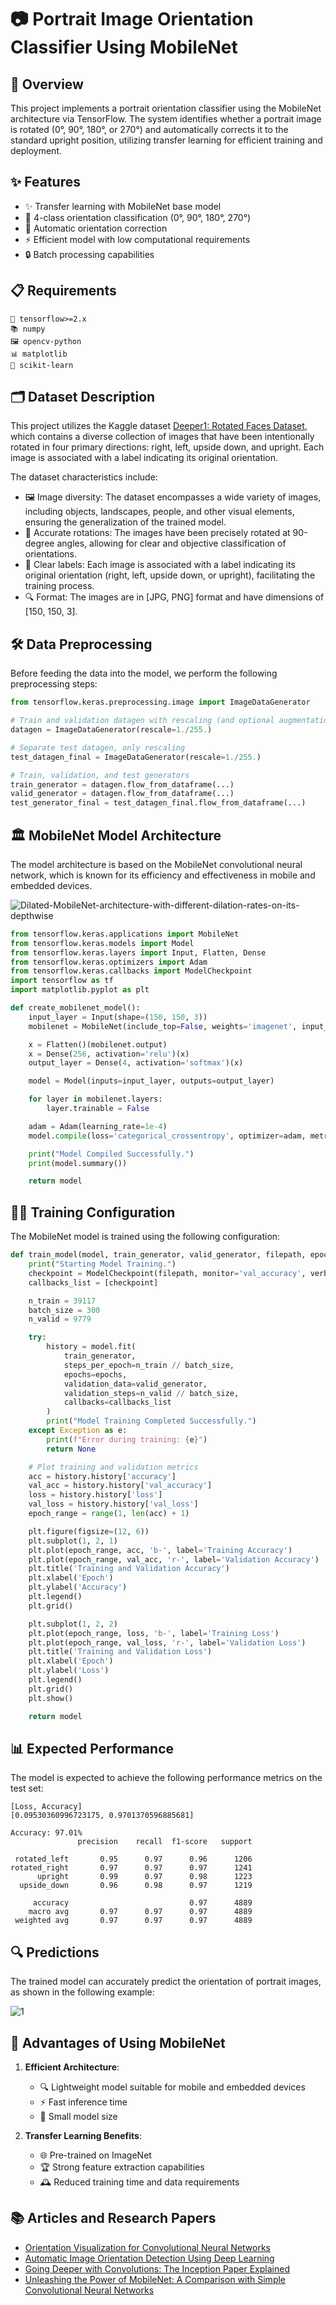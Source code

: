 # 📷 Portrait Image Orientation Classifier Using MobileNet

## 🌟 Overview
This project implements a portrait orientation classifier using the MobileNet architecture via TensorFlow. The system identifies whether a portrait image is rotated (0°, 90°, 180°, or 270°) and automatically corrects it to the standard upright position, utilizing transfer learning for efficient training and deployment.

## ✨ Features
- ✨ Transfer learning with MobileNet base model
- 🔢 4-class orientation classification (0°, 90°, 180°, 270°)
- 🔄 Automatic orientation correction
- ⚡ Efficient model with low computational requirements
- 🔒 Batch processing capabilities

## 📋 Requirements
```
🐍 tensorflow>=2.x
📚 numpy
🖼️ opencv-python
📊 matplotlib
📏 scikit-learn
```

## 🗂️ Dataset Description
This project utilizes the Kaggle dataset [Deeper1: Rotated Faces Dataset](https://www.kaggle.com/datasets/rodrigov/deeper1/data), which contains a diverse collection of images that have been intentionally rotated in four primary directions: right, left, upside down, and upright. Each image is associated with a label indicating its original orientation.

The dataset characteristics include:
- 🖼️ Image diversity: The dataset encompasses a wide variety of images, including objects, landscapes, people, and other visual elements, ensuring the generalization of the trained model.
- 📐 Accurate rotations: The images have been precisely rotated at 90-degree angles, allowing for clear and objective classification of orientations.
- 📝 Clear labels: Each image is associated with a label indicating its original orientation (right, left, upside down, or upright), facilitating the training process.
- 🔍 Format: The images are in [JPG, PNG] format and have dimensions of [150, 150, 3].

## 🛠️ Data Preprocessing
Before feeding the data into the model, we perform the following preprocessing steps:

```python
from tensorflow.keras.preprocessing.image import ImageDataGenerator

# Train and validation datagen with rescaling (and optional augmentation for training if needed)
datagen = ImageDataGenerator(rescale=1./255.)

# Separate test datagen, only rescaling
test_datagen_final = ImageDataGenerator(rescale=1./255.)

# Train, validation, and test generators
train_generator = datagen.flow_from_dataframe(...)
valid_generator = datagen.flow_from_dataframe(...)
test_generator_final = test_datagen_final.flow_from_dataframe(...)
```

## 🏛️ MobileNet Model Architecture
The model architecture is based on the MobileNet convolutional neural network, which is known for its efficiency and effectiveness in mobile and embedded devices.

![Dilated-MobileNet-architecture-with-different-dilation-rates-on-its-depthwise](https://github.com/user-attachments/assets/11caf561-49c9-43a3-82db-fb30bc7c7c60)

```python
from tensorflow.keras.applications import MobileNet
from tensorflow.keras.models import Model
from tensorflow.keras.layers import Input, Flatten, Dense
from tensorflow.keras.optimizers import Adam
from tensorflow.keras.callbacks import ModelCheckpoint
import tensorflow as tf
import matplotlib.pyplot as plt

def create_mobilenet_model():
    input_layer = Input(shape=(150, 150, 3))
    mobilenet = MobileNet(include_top=False, weights='imagenet', input_tensor=input_layer)

    x = Flatten()(mobilenet.output)
    x = Dense(256, activation='relu')(x)
    output_layer = Dense(4, activation='softmax')(x)

    model = Model(inputs=input_layer, outputs=output_layer)

    for layer in mobilenet.layers:
        layer.trainable = False

    adam = Adam(learning_rate=1e-4)
    model.compile(loss='categorical_crossentropy', optimizer=adam, metrics=['accuracy'])

    print("Model Compiled Successfully.")
    print(model.summary())

    return model
```

## 🏋️‍♀️ Training Configuration
The MobileNet model is trained using the following configuration:

```python
def train_model(model, train_generator, valid_generator, filepath, epochs=10, batch_size=300):
    print("Starting Model Training.")
    checkpoint = ModelCheckpoint(filepath, monitor='val_accuracy', verbose=1, save_best_only=True, mode='max')
    callbacks_list = [checkpoint]

    n_train = 39117
    batch_size = 300
    n_valid = 9779

    try:
        history = model.fit(
            train_generator,
            steps_per_epoch=n_train // batch_size,
            epochs=epochs,
            validation_data=valid_generator,
            validation_steps=n_valid // batch_size,
            callbacks=callbacks_list
        )
        print("Model Training Completed Successfully.")
    except Exception as e:
        print(f"Error during training: {e}")
        return None

    # Plot training and validation metrics
    acc = history.history['accuracy']
    val_acc = history.history['val_accuracy']
    loss = history.history['loss']
    val_loss = history.history['val_loss']
    epoch_range = range(1, len(acc) + 1)

    plt.figure(figsize=(12, 6))
    plt.subplot(1, 2, 1)
    plt.plot(epoch_range, acc, 'b-', label='Training Accuracy')  
    plt.plot(epoch_range, val_acc, 'r-', label='Validation Accuracy')  
    plt.title('Training and Validation Accuracy')
    plt.xlabel('Epoch')
    plt.ylabel('Accuracy')
    plt.legend()
    plt.grid()

    plt.subplot(1, 2, 2)
    plt.plot(epoch_range, loss, 'b-', label='Training Loss')  
    plt.plot(epoch_range, val_loss, 'r-', label='Validation Loss')  
    plt.title('Training and Validation Loss')
    plt.xlabel('Epoch')
    plt.ylabel('Loss')
    plt.legend()
    plt.grid()
    plt.show()

    return model
```

## 📊 Expected Performance
The model is expected to achieve the following performance metrics on the test set:

```
[Loss, Accuracy]
[0.09530360996723175, 0.9701370596885681]

Accuracy: 97.01%
               precision    recall  f1-score   support

 rotated_left       0.95      0.97      0.96      1206
rotated_right       0.97      0.97      0.97      1241
      upright       0.99      0.97      0.98      1223
  upside_down       0.96      0.98      0.97      1219

     accuracy                           0.97      4889
    macro avg       0.97      0.97      0.97      4889
 weighted avg       0.97      0.97      0.97      4889
```

## 🔍 Predictions
The trained model can accurately predict the orientation of portrait images, as shown in the following example:

![1](https://github.com/user-attachments/assets/44acf762-f799-4b35-a93d-f756e37e0bca)

## 🚀 Advantages of Using MobileNet
1. **Efficient Architecture**:
   - 🔍 Lightweight model suitable for mobile and embedded devices
   - ⚡ Fast inference time
   - 💾 Small model size

2. **Transfer Learning Benefits**:
   - 🌐 Pre-trained on ImageNet
   - 🏆 Strong feature extraction capabilities
   - 🕰️ Reduced training time and data requirements

## 📚 Articles and Research Papers
- [Orientation Visualization for Convolutional Neural Networks](https://www.cs.toronto.edu/~guerzhoy/oriviz/crv17.pdf)
- [Automatic Image Orientation Detection Using Deep Learning](https://www.tdcommons.org/cgi/viewcontent.cgi?article=6334&context=dpubs_series)
- [Going Deeper with Convolutions: The Inception Paper Explained](https://medium.com/aiguys/going-deeper-with-convolutions-the-inception-paper-explained-841a0c661fd3)
- [Unleashing the Power of MobileNet: A Comparison with Simple Convolutional Neural Networks](https://medium.com/@zaidbinmuzammil123/unleashing-the-power-of-mobilenet-a-comparison-with-simple-convolutional-neural-networks-71d49f8c86ef)
